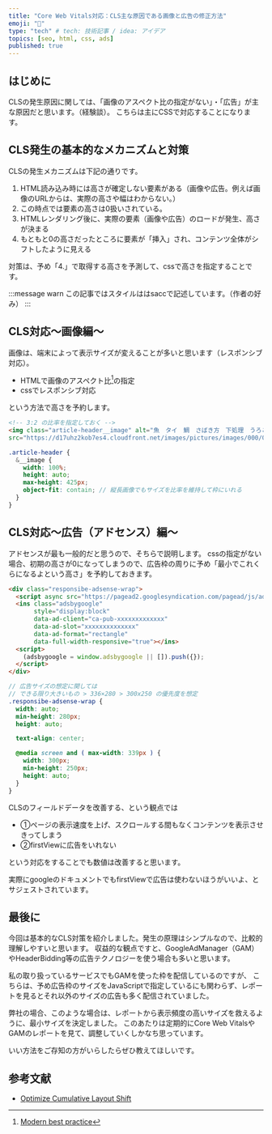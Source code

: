 ```yaml
---
title: "Core Web Vitals対応：CLS主な原因である画像と広告の修正方法"
emoji: "💬"
type: "tech" # tech: 技術記事 / idea: アイデア
topics: [seo, html, css, ads]
published: true
---
```


## はじめに

CLSの発生原因に関しては、「画像のアスペクト比の指定がない」・「広告」が主な原因だと思います。（経験談）。
こちらは主にCSSで対応することになります。

## CLS発生の基本的なメカニズムと対策

CLSの発生メカニズムは下記の通りです。

1. HTML読み込み時には高さが確定しない要素がある（画像や広告。例えば画像のURLからは、実際の高さや幅はわからない。）
1. この時点では要素の高さは0扱いされている。
1. HTMLレンダリング後に、実際の要素（画像や広告）のロードが発生、高さが決まる
1. もともと0の高さだったところに要素が「挿入」され、コンテンツ全体がシフトしたように見える

対策は、予め「4.」で取得する高さを予測して、cssで高さを指定することです。

:::message warn
この記事ではスタイルははsaccで記述しています。（作者の好み）
:::


## CLS対応〜画像編〜

画像は、端末によって表示サイズが変えることが多いと思います（レスポンシブ対応）。

- HTMLで画像のアスペクト比[^1]の指定
- cssでレスポンシブ対応

という方法で高さを予約します。


```html
<!-- 3:2 の比率を指定しておく -->
<img class="article-header__image" alt="魚　タイ　鯛　さばき方　下処理　うろこ　ウロコ取り" width="480" height="320" 
src="https://d17uhz2kob7es4.cloudfront.net/images/pictures/images/000/022/196/shutterstock_260564267-thumb_480.jpg?1617095560">
```

```scss
.article-header {
  &__image {
    width: 100%;
    height: auto;
    max-height: 425px;
    object-fit: contain; // 縦長画像でもサイズを比率を維持して枠にいれる
  }
}
```

## CLS対応〜広告（アドセンス）編〜

アドセンスが最も一般的だと思うので、そちらで説明します。
cssの指定がない場合、初期の高さが0になってしまうので、広告枠の周りに予め「最小でこれくらになるよという高さ」を予約しておきます。

```html
<div class="responsibe-adsense-wrap">
  <script async src="https://pagead2.googlesyndication.com/pagead/js/adsbygoogle.js"></script>
  <ins class="adsbygoogle"
       style="display:block"
       data-ad-client="ca-pub-xxxxxxxxxxxxx"
       data-ad-slot="xxxxxxxxxxxxxx"
       data-ad-format="rectangle"
       data-full-width-responsive="true"></ins>
  <script>
    (adsbygoogle = window.adsbygoogle || []).push({});
  </script>
</div>
```

```scss
// 広告サイズの想定に関しては
// できる限り大きいもの > 336×280 > 300x250 の優先度を想定
.responsibe-adsense-wrap {
  width: auto;
  min-height: 280px;
  height: auto;

  text-align: center;

  @media screen and ( max-width: 339px ) {
    width: 300px;
    min-height: 250px;
    height: auto;
  }
}
```

CLSのフィールドデータを改善する、という観点では

- ①ページの表示速度を上げ、スクロールする間もなくコンテンツを表示させきってしまう
- ②firstViewに広告をいれない

という対応をすることでも数値は改善すると思います。

実際にgoogleのドキュメントでもfirstViewで広告は使わないほうがいいよ、とサジェストされています。


## 最後に

今回は基本的なCLS対策を紹介しました。発生の原理はシンプルなので、比較的理解しやすいと思います。
収益的な観点ですと、GoogleAdManager（GAM）やHeaderBidding等の広告テクノロジーを使う場合も多いと思います。

私の取り扱っているサービスでもGAMを使った枠を配信しているのですが、
こちらは、予め広告枠のサイズをJavaScriptで指定しているにも関わらず、レポートを見るとそれ以外のサイズの広告も多く配信されていました。

弊社の場合、このような場合は、レポートから表示頻度の高いサイズを救えるように、最小サイズを決定しました。
このあたりは定期的にCore Web VitalsやGAMのレポートを見て、調整していくしかなち思っています。

いい方法をご存知の方がいらしたらぜひ教えてほしいです。

## 参考文献
- [Optimize Cumulative Layout Shift](https://web.dev/optimize-cls/)

[^1]: [Modern best practice](https://web.dev/optimize-cls/#modern-best-practice)
